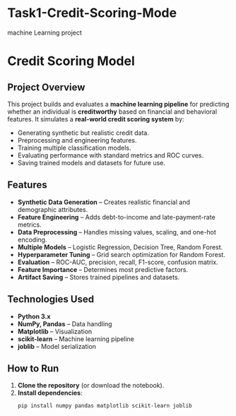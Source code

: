 # Task1-Credit-Scoring-Mode
machine Learning project
# Credit Scoring Model

##  Project Overview
This project builds and evaluates a **machine learning pipeline** for predicting whether an individual is **creditworthy** based on financial and behavioral features. It simulates a **real-world credit scoring system** by:
- Generating synthetic but realistic credit data.
- Preprocessing and engineering features.
- Training multiple classification models.
- Evaluating performance with standard metrics and ROC curves.
- Saving trained models and datasets for future use.

 ##  Features
- **Synthetic Data Generation** – Creates realistic financial and demographic attributes.
- **Feature Engineering** – Adds debt-to-income and late-payment-rate metrics.
- **Data Preprocessing** – Handles missing values, scaling, and one-hot encoding.
- **Multiple Models** – Logistic Regression, Decision Tree, Random Forest.
- **Hyperparameter Tuning** – Grid search optimization for Random Forest.
- **Evaluation** – ROC-AUC, precision, recall, F1-score, confusion matrix.
- **Feature Importance** – Determines most predictive factors.
- **Artifact Saving** – Stores trained pipelines and datasets.

##  Technologies Used
- **Python 3.x**
- **NumPy, Pandas** – Data handling
- **Matplotlib** – Visualization
- **scikit-learn** – Machine learning pipeline
- **joblib** – Model serialization

##  How to Run
1. **Clone the repository** (or download the notebook).
2. **Install dependencies**:
   ```bash
   pip install numpy pandas matplotlib scikit-learn joblib

